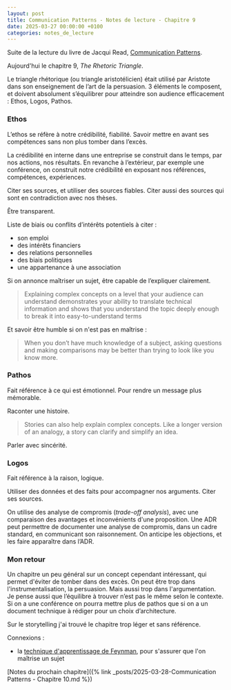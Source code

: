 ```yaml
---
layout: post
title: Communication Patterns - Notes de lecture - Chapitre 9
date: 2025-03-27 00:00:00 +0100
categories: notes_de_lecture
---
```

Suite de la lecture du livre de Jacqui Read, [Communication Patterns](https://communicationpatternsbook.com/). 

Aujourd'hui le chapitre 9, _The Rhetoric Triangle_.  

Le triangle rhétorique (ou triangle aristotélicien) était utilisé par Aristote dans son enseignement de l’art de la persuasion. 
3 éléments le composent, et doivent absolument s’équilibrer pour atteindre son audience efficacement : Ethos, Logos, Pathos. 

### Ethos
L’ethos se réfère à notre crédibilité, fiabilité. 
Savoir mettre en avant ses compétences sans non plus tomber dans l’excès. 

La crédibilité en interne dans une entreprise se construit dans le temps, par nos actions, nos résultats. 
En revanche à l’extérieur, par exemple une conférence, on construit notre crédibilité en exposant nos références, compétences, expériences. 

Citer ses sources, et utiliser des sources fiables. 
Citer aussi des sources qui sont en contradiction avec nos thèses. 

Être transparent. 

Liste de biais ou conflits d’intérêts potentiels à citer : 
- son emploi
- des intérêts financiers
- des relations personnelles
- des biais politiques
- une appartenance à une association

Si on annonce maîtriser un sujet, être capable de l’expliquer clairement. 

> Explaining complex concepts on a level that your audience can understand demonstrates your ability to translate technical information and shows that you understand the topic deeply enough to break it into easy-to-understand terms

Et savoir être humble si on n'est pas en maîtrise : 

> When you don’t have much knowledge of a subject, asking questions and making comparisons may be better than trying to look like you know more.

### Pathos
Fait référence à ce qui est émotionnel. 
Pour rendre un message plus mémorable. 

Raconter une histoire. 

> Stories can also help explain complex concepts. 
> Like a longer version of an analogy, a story can clarify and simplify an idea.

Parler avec sincérité. 

### Logos
Fait référence à la raison, logique. 

Utiliser des données et des faits pour accompagner nos arguments. 
Citer ses sources. 

On utilise des analyse de compromis (_trade-off analysis_), avec une comparaison des avantages et inconvénients d'une proposition. 
Une ADR peut permettre de documenter une analyse de compromis, dans un cadre standard, en communicant son raisonnement. 
On anticipe les objections, et les faire apparaître dans l’ADR. 

### Mon retour
Un chapitre un peu général sur un concept cependant intéressant, qui permet d'éviter de tomber dans des excès. 
On peut être trop dans l'instrumentalisation, la persuasion. 
Mais aussi trop dans l'argumentation. 
Je pense aussi que l’équilibre à trouver n’est pas le même selon le contexte. 
Si on a une conférence on pourra mettre plus de pathos que si on a un document technique à rédiger pour un choix d’architecture. 

Sur le storytelling j'ai trouvé le chapitre trop léger et sans référence. 

Connexions : 
* la [technique d'apprentissage de Feynman](https://web.archive.org/web/20250118145805/https://nesslabs.com/feynman-technique), pour s'assurer que l'on maîtrise un sujet

[Notes du prochain chapitre]({% link _posts/2025-03-28-Communication Patterns - Chapitre 10.md %})